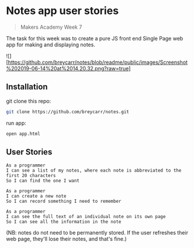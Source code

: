 # Notes app user stories
> Makers Academy Week 7

The task for this week was to create a pure JS front end Single Page web app for making and displaying notes.

![][https://github.com/breycarr/notes/blob/readme/public/images/Screenshot%202019-06-14%20at%2014.20.32.png?raw=true]

## Installation
git clone this repo:
```sh
git clone https://github.com/breycarr/notes.git
```

run app:
```sh
open app.html
```

## User Stories
```
As a programmer
I can see a list of my notes, where each note is abbreviated to the first 20 characters
So I can find the one I want
```
```
As a programmer
I can create a new note
So I can record something I need to remember
```
```
As a programmer
I can see the full text of an individual note on its own page
So I can see all the information in the note
```
(NB: notes do not need to be permanently stored.  If the user refreshes their web page, they'll lose their notes, and that's fine.)
